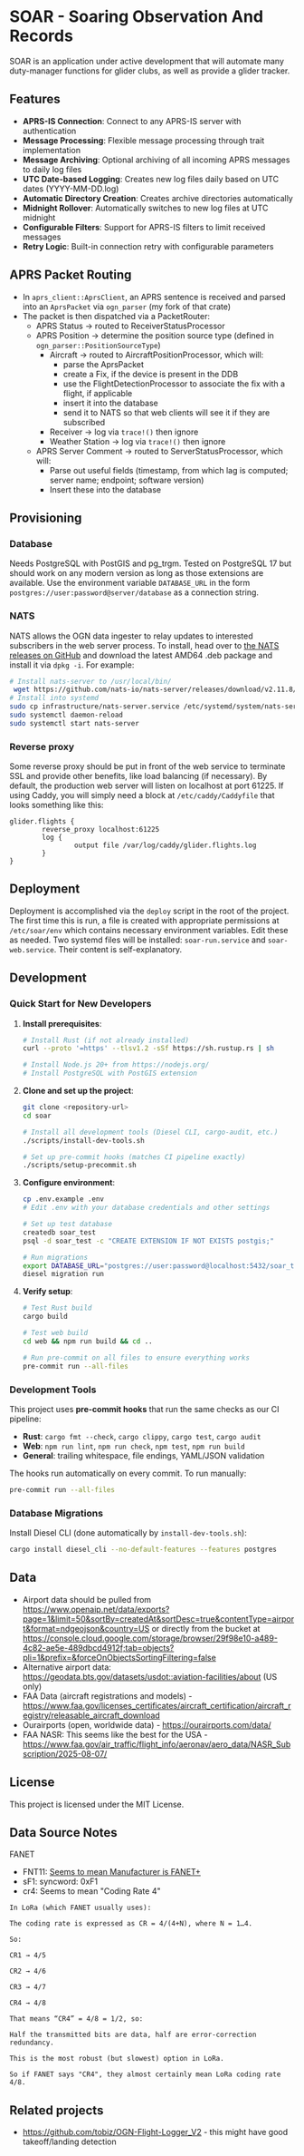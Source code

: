 # SOAR - Soaring Observation And Records

SOAR is an application under active development that will automate many duty-manager functions for glider clubs, as well as provide a glider tracker.

## Features

- **APRS-IS Connection**: Connect to any APRS-IS server with authentication
- **Message Processing**: Flexible message processing through trait implementation
- **Message Archiving**: Optional archiving of all incoming APRS messages to daily log files
- **UTC Date-based Logging**: Creates new log files daily based on UTC dates (YYYY-MM-DD.log)
- **Automatic Directory Creation**: Creates archive directories automatically
- **Midnight Rollover**: Automatically switches to new log files at UTC midnight
- **Configurable Filters**: Support for APRS-IS filters to limit received messages
- **Retry Logic**: Built-in connection retry with configurable parameters

## APRS Packet Routing

* In `aprs_client::AprsClient`, an APRS sentence is received and parsed into an `AprsPacket` via `ogn_parser` (my fork of that crate)
* The packet is then dispatched via a PacketRouter:
  * APRS Status -> routed to ReceiverStatusProcessor
  * APRS Position -> determine the position source type (defined in `ogn_parser::PositionSourceType`)
    * Aircraft -> routed to AircraftPositionProcessor, which will:
      * parse the AprsPacket
      * create a Fix, if the device is present in the DDB
      * use the FlightDetectionProcessor to associate the fix with a flight, if applicable
      * insert it into the database
      * send it to NATS so that web clients will see it if they are subscribed
    * Receiver -> log via `trace!()` then ignore
    * Weather Station -> log via `trace!()` then ignore
  * APRS Server Comment -> routed to ServerStatusProcessor, which will:
    * Parse out useful fields (timestamp, from which lag is computed; server name; endpoint; software version)
    * Insert these into the database

## Provisioning

### Database

Needs PostgreSQL with PostGIS and pg_trgm. Tested on PostgreSQL 17 but should work on any modern version as long as those extensions are available. Use the environment variable `DATABASE_URL` in the form `postgres://user:password@server/database` as a connection string.

### NATS

NATS allows the OGN data ingester to relay updates to interested subscribers in the web server process. To install, head over to [the NATS releases on GitHub](https://github.com/nats-io/nats-server/releases/) and download the latest AMD64 .deb package and install it via `dpkg -i`. For example:

```bash
# Install nats-server to /usr/local/bin/
 wget https://github.com/nats-io/nats-server/releases/download/v2.11.8/nats-server-v2.11.8-amd64.deb && sudo dpkg -i nats-server-*.deb && rm nats-server-*.deb
# Install into systemd
sudo cp infrastructure/nats-server.service /etc/systemd/system/nats-server.service
sudo systemctl daemon-reload
sudo systemctl start nats-server
```

### Reverse proxy

Some reverse proxy should be put in front of the web service to terminate SSL and provide other benefits, like load balancing (if necessary). By default, the production web server will listen on localhost at port 61225. If using Caddy, you will simply need a block at `/etc/caddy/Caddyfile` that looks something like this:

```
glider.flights {
        reverse_proxy localhost:61225
        log {
                output file /var/log/caddy/glider.flights.log
        }
}
```

## Deployment

Deployment is accomplished via the `deploy` script in the root of the project. The first time this is run, a file is created with appropriate permissions at `/etc/soar/env` which contains necessary environment variables. Edit these as needed. Two systemd files will be installed: `soar-run.service` and `soar-web.service`. Their content is self-explanatory.

## Development

### Quick Start for New Developers

1. **Install prerequisites**:
   ```bash
   # Install Rust (if not already installed)
   curl --proto '=https' --tlsv1.2 -sSf https://sh.rustup.rs | sh

   # Install Node.js 20+ from https://nodejs.org/
   # Install PostgreSQL with PostGIS extension
   ```

2. **Clone and set up the project**:
   ```bash
   git clone <repository-url>
   cd soar

   # Install all development tools (Diesel CLI, cargo-audit, etc.)
   ./scripts/install-dev-tools.sh

   # Set up pre-commit hooks (matches CI pipeline exactly)
   ./scripts/setup-precommit.sh
   ```

3. **Configure environment**:
   ```bash
   cp .env.example .env
   # Edit .env with your database credentials and other settings

   # Set up test database
   createdb soar_test
   psql -d soar_test -c "CREATE EXTENSION IF NOT EXISTS postgis;"

   # Run migrations
   export DATABASE_URL="postgres://user:password@localhost:5432/soar_test"
   diesel migration run
   ```

4. **Verify setup**:
   ```bash
   # Test Rust build
   cargo build

   # Test web build
   cd web && npm run build && cd ..

   # Run pre-commit on all files to ensure everything works
   pre-commit run --all-files
   ```

### Development Tools

This project uses **pre-commit hooks** that run the same checks as our CI pipeline:

- **Rust**: `cargo fmt --check`, `cargo clippy`, `cargo test`, `cargo audit`
- **Web**: `npm run lint`, `npm run check`, `npm test`, `npm run build`
- **General**: trailing whitespace, file endings, YAML/JSON validation

The hooks run automatically on every commit. To run manually:
```bash
pre-commit run --all-files
```

### Database Migrations

Install Diesel CLI (done automatically by `install-dev-tools.sh`):
```bash
cargo install diesel_cli --no-default-features --features postgres
```

## Data

- Airport data should be pulled from https://www.openaip.net/data/exports?page=1&limit=50&sortBy=createdAt&sortDesc=true&contentType=airport&format=ndgeojson&country=US or directly from the bucket at https://console.cloud.google.com/storage/browser/29f98e10-a489-4c82-ae5e-489dbcd4912f;tab=objects?pli=1&prefix=&forceOnObjectsSortingFiltering=false
- Alternative airport data: https://geodata.bts.gov/datasets/usdot::aviation-facilities/about (US only)
- FAA Data (aircraft registrations and models) - https://www.faa.gov/licenses_certificates/aircraft_certification/aircraft_registry/releasable_aircraft_download
- Ourairports (open, worldwide data) - https://ourairports.com/data/
- FAA NASR: This seems like the best for the USA - https://www.faa.gov/air_traffic/flight_info/aeronav/aero_data/NASR_Subscription/2025-08-07/

## License

This project is licensed under the MIT License.

## Data Source Notes

FANET

- FNT11: [Seems to mean Manufacturer is FANET+](https://github.com/glidernet/ogn-aprs-protocol/blob/af7a1688d28f9c41fddf60c1105d92dc53adb4c1/FANET.protocol.txt#L248)
- sF1: syncword: 0xF1
- cr4: Seems to mean "Coding Rate 4"

```
In LoRa (which FANET usually uses):

The coding rate is expressed as CR = 4/(4+N), where N = 1…4.

So:

CR1 → 4/5

CR2 → 4/6

CR3 → 4/7

CR4 → 4/8

That means “CR4” = 4/8 = 1/2, so:

Half the transmitted bits are data, half are error-correction redundancy.

This is the most robust (but slowest) option in LoRa.

So if FANET says "CR4", they almost certainly mean LoRa coding rate 4/8.
```

## Related projects

- https://github.com/tobiz/OGN-Flight-Logger_V2 - this might have good takeoff/landing detection
